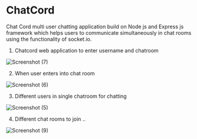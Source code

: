 # ChatCord

Chat Cord multi user chatting application build on Node js and Express
js framework which helps users to communicate simultaneously in chat
rooms using the functionality of socket.io.

1. Chatcord web application to enter username and chatroom

![Screenshot (7)](https://user-images.githubusercontent.com/51013655/119268414-79915b80-bc10-11eb-9419-cbfbeec7c504.png)

2. When user enters into chat room

![Screenshot (6)](https://user-images.githubusercontent.com/51013655/119268413-78602e80-bc10-11eb-9126-6d42a8c689d0.png)

3. Different users in single chatroom for chatting

![Screenshot (5)](https://user-images.githubusercontent.com/51013655/119268410-7302e400-bc10-11eb-8de9-6eef87416f1d.png)

4. Different chat rooms to join ..

![Screenshot (9)](https://user-images.githubusercontent.com/51013655/119268590-46030100-bc11-11eb-8dfd-96af423ac9dc.png)
